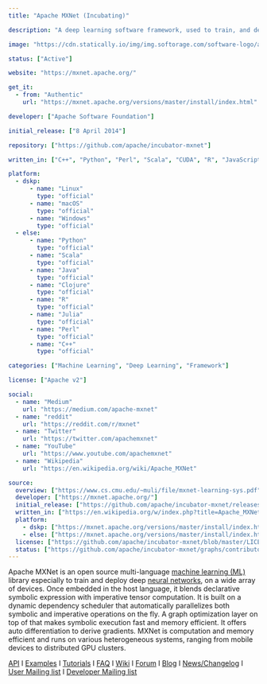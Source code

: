 ```yaml
---
title: "Apache MXNet (Incubating)"

description: "A deep learning software framework, used to train, and deploy deep neural networks"

image: "https://cdn.statically.io/img/img.softorage.com/software-logo/apache-mxnet-incubating.png?h=80"

status: ["Active"]

website: "https://mxnet.apache.org/"

get_it:
  - from: "Authentic"
    url: "https://mxnet.apache.org/versions/master/install/index.html"

developer: ["Apache Software Foundation"]

initial_release: ["8 April 2014"]

repository: ["https://github.com/apache/incubator-mxnet"]

written_in: ["C++", "Python", "Perl", "Scala", "CUDA", "R", "JavaScript", "Julia", "Golang"]

platform:
  - dskp:
      - name: "Linux"
        type: "official"
      - name: "macOS"
        type: "official"
      - name: "Windows"
        type: "official"
  - else:
      - name: "Python"
        type: "official"
      - name: "Scala"
        type: "official"
      - name: "Java"
        type: "official"
      - name: "Clojure"
        type: "official"
      - name: "R"
        type: "official"
      - name: "Julia"
        type: "official"
      - name: "Perl"
        type: "official"
      - name: "C++"
        type: "official"

categories: ["Machine Learning", "Deep Learning", "Framework"]

license: ["Apache v2"]

social:
  - name: "Medium"
    url: "https://medium.com/apache-mxnet"
  - name: "reddit"
    url: "https://reddit.com/r/mxnet"
  - name: "Twitter"
    url: "https://twitter.com/apachemxnet"
  - name: "YouTube"
    url: "https://www.youtube.com/apachemxnet"
  - name: "Wikipedia"
    url: "https://en.wikipedia.org/wiki/Apache_MXNet"

source:
  overview: ["https://www.cs.cmu.edu/~muli/file/mxnet-learning-sys.pdf", "https://www.nvidia.com/en-gb/data-center/gpu-accelerated-applications/mxnet/"]
  developer: ["https://mxnet.apache.org/"]
  initial_release: ["https://github.com/apache/incubator-mxnet/releases/tag/v1.0"]
  written_in: ["https://en.wikipedia.org/w/index.php?title=Apache_MXNet&oldid=905252805", "https://github.com/apache/incubator-mxnet"]
  platform:
    - dskp: ["https://mxnet.apache.org/versions/master/install/index.html"]
    - else: ["https://mxnet.apache.org/versions/master/install/index.html"]
  license: ["https://github.com/apache/incubator-mxnet/blob/master/LICENSE"]
  status: ["https://github.com/apache/incubator-mxnet/graphs/contributors"]
---
```

  Apache MXNet is an open source multi-language [machine learning (ML)](/categories/machine-learning) library especially to train and deploy deep [neural networks](/categories/neural-networks), on a wide array of devices. Once embedded in the host language, it blends declarative symbolic expression with imperative tensor computation. It is built on a dynamic dependency scheduler that automatically parallelizes both symbolic and imperative operations on the fly. A graph optimization layer on top of that makes symbolic execution fast and memory efficient. It offers auto differentiation to derive gradients. MXNet is computation and memory efficient and runs on various heterogeneous systems, ranging from mobile devices to distributed GPU clusters.
  
  [API](https://mxnet.apache.org/api/) I [Examples](https://github.com/apache/incubator-mxnet/tree/master/example) I [Tutorials](https://mxnet.apache.org/versions/master/tutorials/index.html) I [FAQ](https://mxnet.apache.org/versions/master/faq/index.html) I [Wiki](https://cwiki.apache.org/confluence/display/MXNET/Apache+MXNet+Home) I [Forum](https://discuss.mxnet.io/) I [Blog](https://blogs.apache.org/mxnet/) I [News/Changelog](https://github.com/apache/incubator-mxnet/blob/master/NEWS.md) I [User Mailing list](https://lists.apache.org/list.html?user@mxnet.apache.org) I [Developer Mailing list](https://lists.apache.org/list.html?dev@mxnet.apache.org)


